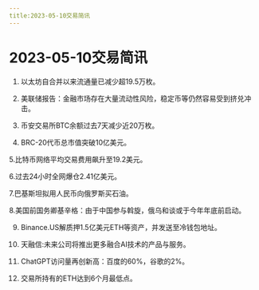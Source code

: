 ```yaml
---
title:2023-05-10交易简讯
---
```


# 2023-05-10交易简讯

1. 以太坊自合并以来流通量已减少超19.5万枚。

2. 美联储报告：金融市场存在大量流动性风险，稳定币等仍然容易受到挤兑冲击。

3. 币安交易所BTC余额过去7天减少近20万枚。

4. BRC-20代币总市值突破10亿美元。

5.比特币网络平均交易费用飙升至19.2美元。

6.过去24小时全网爆仓2.41亿美元。

7.巴基斯坦拟用人民币向俄罗斯买石油。

8.美国前国务卿基辛格：由于中国参与斡旋，俄乌和谈或于今年年底前启动。

9. Binance.US解质押1.5亿美元ETH等资产，并发送至冷钱包地址。

10. 天融信:未来公司将推出更多融合AI技术的产品与服务。

11. ChatGPT访问量再创新高：百度的60%，谷歌的2%。

12. 交易所持有的ETH达到6个月最低点。



